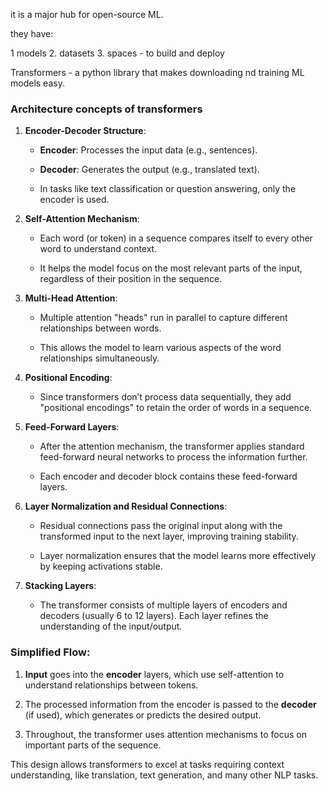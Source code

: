 it is a major hub for open-source ML.

they have:

1 models
2. datasets
3. spaces - to build and deploy


Transformers - a python library that makes downloading nd training ML models easy.

### Architecture concepts of transformers

1.  **Encoder-Decoder Structure**:
    
    *   **Encoder**: Processes the input data (e.g., sentences).
        
    *   **Decoder**: Generates the output (e.g., translated text).
        
    *   In tasks like text classification or question answering, only the encoder is used.
        
2.  **Self-Attention Mechanism**:
    
    *   Each word (or token) in a sequence compares itself to every other word to understand context.
        
    *   It helps the model focus on the most relevant parts of the input, regardless of their position in the sequence.
        
3.  **Multi-Head Attention**:
    
    *   Multiple attention "heads" run in parallel to capture different relationships between words.
        
    *   This allows the model to learn various aspects of the word relationships simultaneously.
        
4.  **Positional Encoding**:
    
    *   Since transformers don’t process data sequentially, they add "positional encodings" to retain the order of words in a sequence.
        
5.  **Feed-Forward Layers**:
    
    *   After the attention mechanism, the transformer applies standard feed-forward neural networks to process the information further.
        
    *   Each encoder and decoder block contains these feed-forward layers.
        
6.  **Layer Normalization and Residual Connections**:
    
    *   Residual connections pass the original input along with the transformed input to the next layer, improving training stability.
        
    *   Layer normalization ensures that the model learns more effectively by keeping activations stable.
        
7.  **Stacking Layers**:
    
    *   The transformer consists of multiple layers of encoders and decoders (usually 6 to 12 layers). Each layer refines the understanding of the input/output.
        

### Simplified Flow:

1.  **Input** goes into the **encoder** layers, which use self-attention to understand relationships between tokens.
    
2.  The processed information from the encoder is passed to the **decoder** (if used), which generates or predicts the desired output.
    
3.  Throughout, the transformer uses attention mechanisms to focus on important parts of the sequence.
    

This design allows transformers to excel at tasks requiring context understanding, like translation, text generation, and many other NLP tasks.